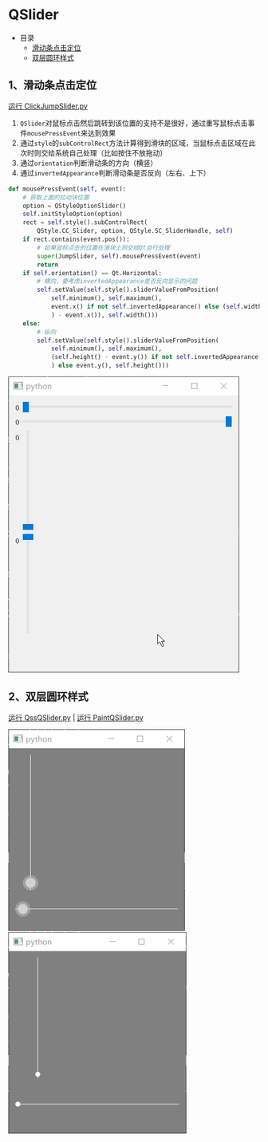 # QSlider

- 目录
  - [滑动条点击定位](#1滑动条点击定位)
  - [双层圆环样式](#2双层圆环样式)

## 1、滑动条点击定位
[运行 ClickJumpSlider.py](ClickJumpSlider.py)

1. `QSlider`对鼠标点击然后跳转到该位置的支持不是很好，通过重写鼠标点击事件`mousePressEvent`来达到效果
2. 通过`style`的`subControlRect`方法计算得到滑块的区域，当鼠标点击区域在此次时则交给系统自己处理（比如按住不放拖动）
3. 通过`orientation`判断滑动条的方向（横竖）
4. 通过`invertedAppearance`判断滑动条是否反向（左右、上下）

```python
def mousePressEvent(self, event):
    # 获取上面的拉动块位置
    option = QStyleOptionSlider()
    self.initStyleOption(option)
    rect = self.style().subControlRect(
        QStyle.CC_Slider, option, QStyle.SC_SliderHandle, self)
    if rect.contains(event.pos()):
        # 如果鼠标点击的位置在滑块上则交给Qt自行处理
        super(JumpSlider, self).mousePressEvent(event)
        return
    if self.orientation() == Qt.Horizontal:
        # 横向，要考虑invertedAppearance是否反向显示的问题
        self.setValue(self.style().sliderValueFromPosition(
            self.minimum(), self.maximum(),
            event.x() if not self.invertedAppearance() else (self.width(
            ) - event.x()), self.width()))
    else:
        # 纵向
        self.setValue(self.style().sliderValueFromPosition(
            self.minimum(), self.maximum(),
            (self.height() - event.y()) if not self.invertedAppearance(
            ) else event.y(), self.height()))
```

![ClickJumpSlider](ScreenShot/ClickJumpSlider.gif)

## 2、双层圆环样式
[运行 QssQSlider.py](QssQSlider.py) | [运行 PaintQSlider.py](PaintQSlider.py)

![QssQSlider](ScreenShot/QssQSlider.gif)
![PaintQSlider](ScreenShot/PaintQSlider.gif)